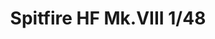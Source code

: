 ---
layout: product
title: "Spitfire HF Mk.VIII 1/48"
price: "3800" 
desc: "Maketa"
img_path: "/assets/img/8287.webp"
brand: "EDUARD"
available: false
special_offer: false
new: false
soon: false
cat: "010000"
subcat: "010400"
subsubcat: "00"
sifra: "8287"
popular: false
spec: false
---
